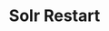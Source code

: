 ---
title: Solr Restart
menu:
  docs_{{ .version }}:
    identifier: sl-restart
    name: Restart
    parent: sl-solr-guides
    weight: 28
menu_name: docs_{{ .version }}
--- 